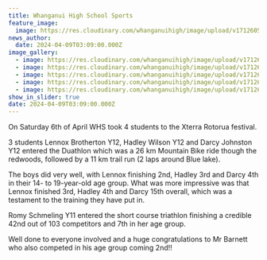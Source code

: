 ```yaml
---
title: Whanganui High School Sports
feature_image:
  image: https://res.cloudinary.com/whanganuihigh/image/upload/v1712605617/News/xterra3.jpg
news_author:
  date: 2024-04-09T03:09:00.000Z
image_gallery:
  - image: https://res.cloudinary.com/whanganuihigh/image/upload/v1712605616/News/xterra2.jpg
  - image: https://res.cloudinary.com/whanganuihigh/image/upload/v1712605616/News/xterra1.jpg
  - image: https://res.cloudinary.com/whanganuihigh/image/upload/v1712605616/News/xterra.jpg
  - image: https://res.cloudinary.com/whanganuihigh/image/upload/v1712605616/News/xterra5.jpg
  - image: https://res.cloudinary.com/whanganuihigh/image/upload/v1712605616/News/xterra4.jpg
show_in_slider: true
date: 2024-04-09T03:09:00.000Z
---
```

On Saturday 6th of April WHS took 4 students to the Xterra Rotorua festival.

3 students Lennox Brotherton Y12, Hadley Wilson Y12 and Darcy Johnston Y12 entered the Duathlon [](<>)which was a 26 km Mountain Bike ride though the redwoods, followed by a 11 km trail run (2 laps around Blue lake).

The boys did very well, with Lennox finishing 2nd, Hadley 3rd and Darcy 4th in their 14- to 19-year-old age group. What was more impressive was that Lennox finished 3rd, Hadley 4th and Darcy 15th overall, which was a testament to the training they have put in.

Romy Schmeling Y11 entered the short course triathlon finishing a credible 42nd out of 103 competitors and 7th in her age group.

Well done to everyone involved and a huge congratulations to Mr Barnett who also competed in his age group coming 2nd!!